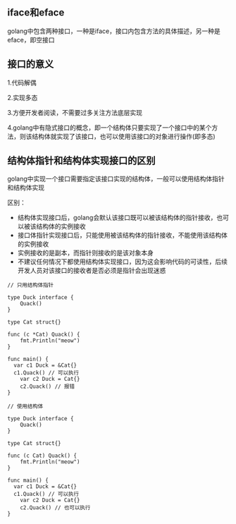 ## iface和eface

golang中包含两种接口，一种是iface，接口内包含方法的具体描述，另一种是eface，即空接口

## 接口的意义

1.代码解偶

2.实现多态

3.方便开发者阅读，不需要过多关注方法底层实现

4.golang中有隐式接口的概念，即一个结构体只要实现了一个接口中的某个方法，则该结构体就实现了该接口，也可以使用该接口的对象进行操作(即多态)

## 结构体指针和结构体实现接口的区别

golang中实现一个接口需要指定该接口实现的结构体，一般可以使用结构体指针和结构体实现

区别：
  - 结构体实现接口后，golang会默认该接口既可以被该结构体的指针接收，也可以被该结构体的实例接收
  - 接口体指针实现接口后，只能使用被该结构体的指针接收，不能使用该结构体的实例接收
  - 实例接收的是副本，而指针则接收的是该对象本身
  - 不建议任何情况下都使用结构体实现接口，因为这会影响代码的可读性，后续开发人员对该接口的接收者是否必须是指针会出现迷惑

```golang
// 只用结构体指针

type Duck interface {
	Quack()
}

type Cat struct{}

func (c *Cat) Quack() {
	fmt.Println("meow")
}

func main() { 
  var c1 Duck = &Cat{}
  c1.Quack() // 可以执行
	var c2 Duck = Cat{}
	c2.Quack() // 报错
}
```

```golang
// 使用结构体

type Duck interface {
	Quack()
}

type Cat struct{}

func (c Cat) Quack() {
	fmt.Println("meow")
}

func main() { 
  var c1 Duck = &Cat{}
  c1.Quack() // 可以执行
	var c2 Duck = Cat{}
	c2.Quack() // 也可以执行
}
```
